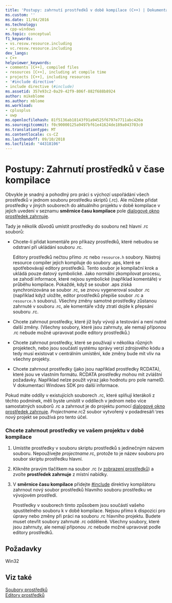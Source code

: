 ```yaml
---
title: 'Postupy: zahrnutí prostředků v době kompilace (C++) | Dokumentace Microsoftu'
ms.custom: ''
ms.date: 11/04/2016
ms.technology:
- cpp-windows
ms.topic: conceptual
f1_keywords:
- vs.resvw.resource.including
- vc.resvw.resource.including
dev_langs:
- C++
helpviewer_keywords:
- comments [C++], compiled files
- resources [C++], including at compile time
- projects [C++], including resources
- '#include directive'
- include directive (#include)
ms.assetid: 357e93c2-0a29-42f9-806f-882f688b8924
author: mikeblome
ms.author: mblome
ms.workload:
- cplusplus
- uwp
ms.openlocfilehash: 81f5136ab18143f91a94525f6797e7711abc426a
ms.sourcegitcommit: f0c90000125a9497bf61e41624de189a043703c0
ms.translationtype: MT
ms.contentlocale: cs-CZ
ms.lasthandoff: 09/10/2018
ms.locfileid: "44318106"
---
```

# <a name="how-to-include-resources-at-compile-time"></a>Postupy: Zahrnutí prostředků v čase kompilace

Obvykle je snadný a pohodlný pro práci s výchozí uspořádání všech prostředků v jednom souboru prostředku skriptů (.rc). Ale můžete přidat prostředky v jiných souborech do aktuálního projektu v době kompilace v jejich uvedení v seznamu **směrnice času kompilace** pole [dialogové okno prostředek zahrnuje](../windows/resource-includes-dialog-box.md).

Tady je několik důvodů umístit prostředky do souboru než hlavní .rc souborů:

- Chcete-li přidat komentáře pro příkazy prostředků, které nebudou se odstraní při ukládání souboru .rc.

   Editory prostředků nečtou přímo .rc nebo `resource.h` soubory. Nástroj resource compiler jejich kompiluje do soubory .aps, které se spotřebovávají editory prostředků. Tento soubor je kompilační krok a ukládá pouze datový symbolické. Jako normální zkompilovat procesu, se zahodí informace, které nejsou symbolické (například komentáře) v průběhu kompilace. Pokaždé, když se soubor .aps získá synchronizována se soubor .rc, se znovu vygeneroval soubor .rc (například když uložíte, editor prostředků přepíše soubor .rc a `resource.h` souboru). Všechny změny samotné prostředky zůstanou zahrnuté v souboru .rc, ale komentáře vždy ztratí dojde k přepsání souboru .rc.

- Chcete zahrnout prostředky, které již byly vývoji a testování a není nutné další změny. (Všechny soubory, které jsou zahrnuty, ale nemají příponou .rc nebude možné upravovat podle editory prostředků.)

- Chcete zahrnout prostředky, které se používají v několika různých projektech, nebo jsou součástí systému správy verzí zdrojového kódu a tedy musí existovat v centrálním umístění, kde změny bude mít vliv na všechny projekty.

- Chcete zahrnout prostředky (jako jsou například prostředky RCDATA), které jsou ve vlastním formátu. RCDATA prostředky mohou mít zvláštní požadavky. Například nelze použít výraz jako hodnotu pro pole nameID. V dokumentaci Windows SDK pro další informace.

Pokud máte oddíly v existujících souborech .rc, které splňují kterákoli z těchto podmínek, měli byste umístit v oddílech v jednom nebo více samostatných souborů .rc a zahrnout je do projektu pomocí [dialogové okno prostředek zahrnuje](../windows/resource-includes-dialog-box.md). *Projectname*.rc2 soubor vytvořený v podadresáři \res nový projekt se používá pro tento účel.

### <a name="to-include-resources-in-your-project-at-compile-time"></a>Chcete zahrnout prostředky ve vašem projektu v době kompilace

1. Umístíte prostředky v souboru skriptu prostředků s jedinečným názvem souboru. Nepoužívejte *projectname*.rc, protože to je název souboru pro soubor skriptu prostředku hlavní.

2. Klikněte pravým tlačítkem na soubor .rc (v [zobrazení prostředků](../windows/resource-view-window.md)) a zvolte **prostředek zahrnuje** z místní nabídky.

3. V **směrnice času kompilace** přidejte [#include](../preprocessor/hash-include-directive-c-cpp.md) direktivy kompilátoru zahrnout nový soubor prostředků hlavního souboru prostředku ve vývojovém prostředí.

   Prostředky v souborech tímto způsobem jsou součástí vašeho spustitelného souboru k v době kompilace. Nejsou přímo k dispozici pro úpravy nebo změny při práci na souboru .rc hlavního projektu. Budete muset otevřít soubory zahrnuté .rc odděleně. Všechny soubory, které jsou zahrnuty, ale nemají příponou .rc nebude možné upravovat podle editory prostředků.

## <a name="requirements"></a>Požadavky

Win32

## <a name="see-also"></a>Viz také

[Soubory prostředků](../windows/resource-files-visual-studio.md)  
[Editory prostředků](../windows/resource-editors.md)
